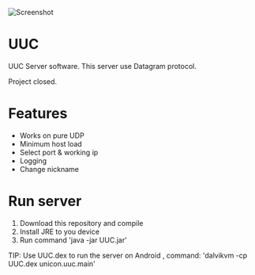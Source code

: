 ![Screenshot](https://github.com/qbaddev/uuc/raw/master/image.png)

# UUC
UUC Server software.
This server use Datagram protocol.

Project closed.

# Features
* Works on pure UDP
* Minimum host load
* Select port & working ip
* Logging
* Change nickname

# Run server
1. Download this repository and compile
2. Install JRE to you device
3. Run command 'java -jar UUC.jar'

TIP:
Use UUC.dex to run the server on Android , command: 'dalvikvm -cp UUC.dex unicon.uuc.main'
